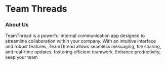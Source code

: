# Team Threads

### About Us

TeamThread is a powerful internal communication app designed to streamline collaboration within your company. With an intuitive interface and robust features, TeamThread allows seamless messaging, file sharing, and real-time updates, fostering efficient teamwork. Enhance productivity, keep your team
